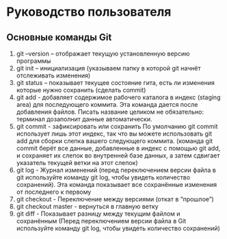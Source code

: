 # Руководство пользователя

## Основные команды Git

1. git –version – отображает текущую установленную версию программы
2. git init – инициализация (указываем папку в которой git начнёт отслеживать изменения)
3. git status – показывает текущее состояние гита, есть ли изменения которые нужно сохранить (сделать commit)
4. git add - добавляет содержимое рабочего каталога в индекс (staging area) для последующего коммита. Эта команда дается после добавления файлов. Писать название целиком не обязательно: терминал дозаполнит данные автоматически.
5. git commit - зафиксировать или сохранить По умолчанию git commit использует лишь этот индекс, так что вы можете использовать git add для сборки слепка вашего следующего коммита. (команда git commit берёт все данные, добавленные в индекс с помощью git add, и сохраняет их слепок во внутренней базе данных, а затем сдвигает указатель текущей ветки на этот слепок)
6. git log - Журнал изменений (перед переключением версии файла в git используйте команду git log, чтобы увидеть количество сохранений). Эта команда показывает все сохранённые изменения от последнего к первому
7. git checkout - Переключение между версиями (откат в “прошлое”)
8. git checkout master - вернуться в главную ветку
9. git diff - Показывает разницу между текущим файлом и сохранённым (Перед переключением версии файла в Git используйте команду git log, чтобы увидеть количество сохранений)
